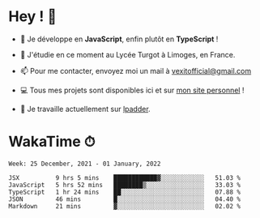 # Hey ! 🌃

- 🔭 Je développe en **JavaScript**, enfin plutôt en **TypeScript** !

- 🌱 J'étudie en ce moment au Lycée Turgot à Limoges, en France.

- 📫 Pour me contacter, envoyez moi un mail à <a href="mailto:vexitofficial@gmail.com">vexitofficial@gmail.com</a>

- 💻 Tous mes projets sont disponibles ici et sur <a href="https://www.vexcited.me">mon site personnel</a> !

- 👀 Je travaille actuellement sur [lpadder](https://github.com/Vexcited/lpadder).

# WakaTime ⏱

<!--START_SECTION:waka-->
```text
Week: 25 December, 2021 - 01 January, 2022

JSX          9 hrs 5 mins    ████████████▓░░░░░░░░░░░░   51.03 % 
JavaScript   5 hrs 52 mins   ████████▒░░░░░░░░░░░░░░░░   33.03 % 
TypeScript   1 hr 24 mins    ██░░░░░░░░░░░░░░░░░░░░░░░   07.88 % 
JSON         46 mins         █░░░░░░░░░░░░░░░░░░░░░░░░   04.40 % 
Markdown     21 mins         ▓░░░░░░░░░░░░░░░░░░░░░░░░   02.02 % 
```
<!--END_SECTION:waka-->
